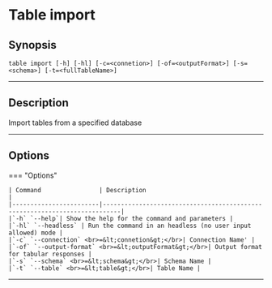 # Table import
## Synopsis
 <pre><code>table import [-h] [-hl] [-c=&lt;connetion&gt] [-of=&lt;outputFormat&gt] [-s=&lt;schema&gt] [-t=&lt;fullTableName&gt]</code></pre>
___
## Description
Import tables from a specified database
___
## Options
=== "Options"

    | Command                | Description                                                               |
    |------------------------|---------------------------------------------------------------------------|
    |`-h` `--help`| Show the help for the command and parameters |  
    |`-hl` `--headless` | Run the command in an headless (no user input allowed) mode | 
    |`-c` `--connection` <br>=&lt;connetion&gt;</br>| Connection Name' |
    |`-of` `--output-format` <br>=&lt;outputFormat&gt;</br>| Output format for tabular responses |
    |`-s` `--schema` <br>=&lt;schema&gt;</br>| Schema Name |
    |`-t` `--table` <br>=&lt;table&gt;</br>| Table Name |
___
